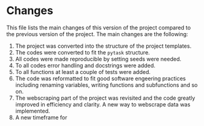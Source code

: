 # Changes

This file lists the main changes of this version of the project compared to the previous version of the project. The main changes are the following:

1. The project was converted into the structure of the project templates.
2. The codes were converted to fit the `pytask` structure.
3. All codes were made reproducible by setting seeds were needed.
4. To all codes error handling and docstrings were added.
5. To all functions at least a couple of tests were added.
6. The code was reformatted to fit good software engeering practices including renaming variables, writing functions and subfunctions and so on.
7. The webscraping part of the project was revisited and the code greatly improved in efficiency and clarity. A new way to webscrape data was implemented.
8. A new timeframe for 
